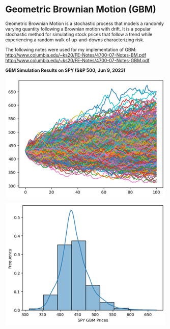 # Geometric Brownian Motion (GBM)

Geometric Brownian Motion is a stochastic process that models a randomly varying quantity following a Brownian motion with drift.
It is a popular stochastic method for simulating stock prices that follow a trend while experiencing a random walk of up-and-downs characterizing risk.

The following notes were used for my implementation of GBM:
http://www.columbia.edu/~ks20/FE-Notes/4700-07-Notes-BM.pdf
http://www.columbia.edu/~ks20/FE-Notes/4700-07-Notes-GBM.pdf

**GBM Simulation Results on SPY (S&P 500; Jun 9, 2023)**

![alt text](https://github.com/junyoung-sim/gbm/blob/main/res/gbm_sample_path.png)

![alt text](https://github.com/junyoung-sim/gbm/blob/main/res/gbm_lognormal_prices.png)
